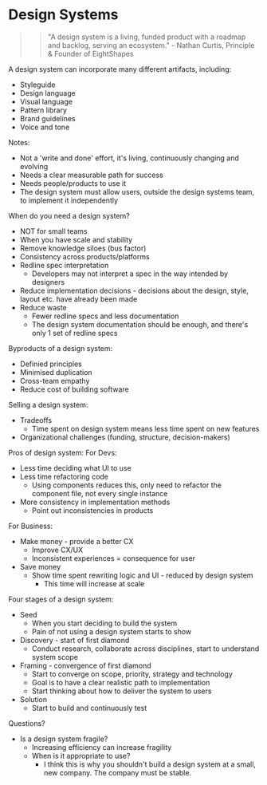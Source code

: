# Design Systems
> > "A design system is a living, funded product with a roadmap and backlog, serving an ecosystem." - Nathan Curtis, Principle & Founder of EightShapes

A design system can incorporate many different artifacts, including:
- Styleguide
- Design language
- Visual language
- Pattern library
- Brand guidelines
- Voice and tone

Notes:
- Not a 'write and done' effort, it's living, continuously changing and evolving
- Needs a clear measurable path for success
- Needs people/products to use it
- The design system must allow users, outside the design systems team, to implement it independently


When do you need a design system?
- NOT for small teams
- When you have scale and stability
- Remove knowledge siloes (bus factor)
- Consistency across products/platforms
- Redline spec interpretation
  - Developers may not interpret a spec in the way intended by designers
- Reduce implementation decisions - decisions about the design, style, layout etc. have already been made
- Reduce waste
  - Fewer redline specs and less documentation
  - The design system documentation should be enough, and there's only 1 set of redline specs

Byproducts of a design system:
- Definied principles
- Minimised duplication
- Cross-team empathy
- Reduce cost of building software

Selling a design system:
- Tradeoffs
  - Time spent on design system means less time spent on new features
- Organizational challenges (funding, structure, decision-makers)

Pros of design system:
For Devs:
- Less time deciding what UI to use
- Less time refactoring code
  - Using components reduces this, only need to refactor the component file, not every single instance
- More consistency in implementation methods
  - Point out inconsistencies in products

For Business:
- Make money - provide a better CX
  - Improve CX/UX
  - Inconsistent experiences = consequence for user
- Save money
  - Show time spent rewriting logic and UI - reduced by design system
    - This time will increase at scale


Four stages of a design system:
- Seed
  - When you start deciding to build the system
  - Pain of not using a design system starts to show
- Discovery - start of first diamond
  - Conduct research, collaborate across disciplines, start to understand system scope
- Framing - convergence of first diamond
  - Start to converge on scope, priority, strategy and technology
  - Goal is to have a clear realistic path to implementation
  - Start thinking about how to deliver the system to users
- Solution
  - Start to build and continuously test


Questions?
- Is a design system fragile?
  - Increasing efficiency can increase fragility
  - When is it appropriate to use?
    - I think this is why you shouldn't build a design system at a small, new company. The company must be stable.

